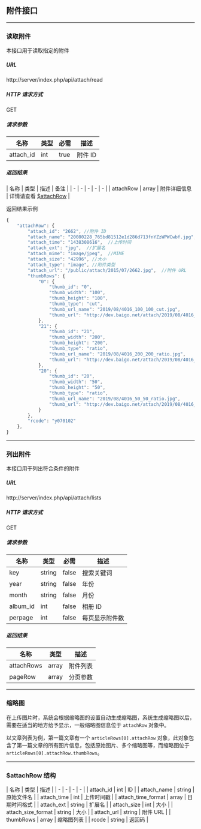 ## 附件接口

----------

### 读取附件

本接口用于读取指定的附件

##### URL

http://server/index.php/api/attach/read

##### HTTP 请求方式

GET

##### 请求参数

| 名称 | 类型 | 必需 | 描述 |
| - | - | - | - |
| attach_id | int | true | 附件 ID |

##### 返回结果

| 名称 | 类型 | 描述 | 备注 |
| - | - | - | - | - |
| attachRow | array | 附件详细信息 | 详情请查看 [$attachRow](#attachRow) |

返回结果示例

``` javascript
{
    "attachRow": {
        "attach_id": "2662", //附件 ID
        "attach_name": "20080228_765bd81512e1d286d713fnYZzWPWCwbf.jpg", //原始文件名
        "attach_time": "1438308616",  //上传时间
        "attach_ext": "jpg",  //扩展名
        "attach_mime": "image/jpeg",  //MIME
        "attach_size": "42996", //大小
        "attach_type": "image", //附件类型
        "attach_url": "/public/attach/2015/07/2662.jpg",  //附件 URL
        "thumbRows": {
            "0": {
                "thumb_id": "0",
                "thumb_width": "100",
                "thumb_height": "100",
                "thumb_type": "cut",
                "thumb_url_name": "2019/08/4016_100_100_cut.jpg",
                "thumb_url": "http://dev.baigo.net/attach/2019/08/4016_100_100_cut.jpg"
            },
            "21": {
                "thumb_id": "21",
                "thumb_width": "200",
                "thumb_height": "200",
                "thumb_type": "ratio",
                "thumb_url_name": "2019/08/4016_200_200_ratio.jpg",
                "thumb_url": "http://dev.baigo.net/attach/2019/08/4016_200_200_ratio.jpg"
            },
            "20": {
                "thumb_id": "20",
                "thumb_width": "50",
                "thumb_height": "50",
                "thumb_type": "ratio",
                "thumb_url_name": "2019/08/4016_50_50_ratio.jpg",
                "thumb_url": "http://dev.baigo.net/attach/2019/08/4016_50_50_ratio.jpg"
            }
        },
        "rcode": "y070102"
    },
}
```

----------

<span id="lists"></span>

### 列出附件

本接口用于列出符合条件的附件

##### URL

http://server/index.php/api/attach/lists

##### HTTP 请求方式

GET

##### 请求参数

| 名称 | 类型 | 必需 | 描述 |
| - | - | - | - |
| key | string | false | 搜索关键词 |
| year | string | false | 年份 |
| month | string | false | 月份 |
| album_id | int | false | 相册 ID |
| perpage | int | false | 每页显示附件数 |

##### 返回结果

| 名称 | 类型 | 描述 |
| - | - | - |
| attachRows | array | 附件列表 | 详情请查看 [读取附件](#read) |
| pageRow | array | 分页参数 | 详情请查看 [分页](pagination.md) |


----------

### 缩略图

在上传图片时，系统会根据缩略图的设置自动生成缩略图，系统生成缩略图以后，需要在适当的地方给予显示，一般缩略图信息位于 `attachRow` 对象中。

以文章列表为例，第一篇文章有一个 `articleRows[0].attachRow` 对象，此对象包含了第一篇文章的所有图片信息，包括原始图片、多个缩略图等，而缩略图位于 `articleRows[0].attachRow.thumbRows`。
 
----------

<span id="attachRow"></span>

### $attachRow 结构

| 名称 | 类型 | 描述 |
| - | - | - | - |
| attach_id | int | ID |
| attach_name | string | 原始文件名 |
| attach_time | int | 上传时间戳 |
| attach_time_format | array | 日期时间格式 |
| attach_ext | string | 扩展名 |
| attach_size | int | 大小 |
| attach_size_format | string | 大小 |
| attach_url | string | 附件 URL |
| thumbRows | array | 缩略图列表 |
| rcode | string | 返回码 |
